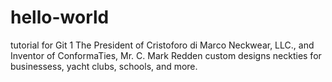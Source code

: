 # hello-world
tutorial for Git 1
The President of Cristoforo di Marco Neckwear, LLC., and Inventor of ConformaTies, Mr. C. Mark Redden custom designs neckties for businessess, yacht clubs, schools, and more.

